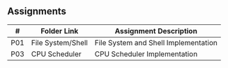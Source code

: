 ## Assignments

|  #  | Folder Link | Assignment Description |
| :-: | ----------- | ---------------------- |
| P01 | File System/Shell | File System and Shell Implementation |
| P03 | CPU Scheduler | CPU Scheduler Implementation |
